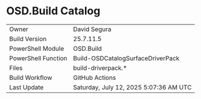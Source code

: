 ﻿# OSD.Build Catalog

| | |
|-|-|
| Owner | David Segura |
| Build Version | 25.7.11.5 |
| PowerShell Module | OSD.Build |
| PowerShell Function | Build-OSDCatalogSurfaceDriverPack |
| Files | build-driverpack.* |
| Build Workflow | GitHub Actions |
| Last Update | Saturday, July 12, 2025 5:07:36 AM UTC |
